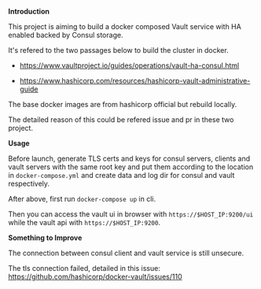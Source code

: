 **Introduction**

This project is aiming to build a docker composed Vault service with HA enabled backed by Consul storage.

It's refered to the two passages below to build the cluster in docker.

+ https://www.vaultproject.io/guides/operations/vault-ha-consul.html

+ https://www.hashicorp.com/resources/hashicorp-vault-administrative-guide

The base docker images are from hashicorp official but rebuild locally. 

The detailed reason of this could be refered issue and pr in these two project.


**Usage**

Before launch, generate TLS certs and keys for consul servers, clients and vault servers 
with the same root key and put them according to the location in `docker-compose.yml`
and create data and log dir for consul and vault respectively.

After above, first run `docker-compose up` in cli.

Then you can access the vault ui in browser with `https://$HOST_IP:9200/ui` 
while the vault api with `https://$HOST_IP:9200`.


**Something to Improve**

The connection between consul client and vault service is still unsecure.

The tls connection failed, detailed in this issue:
https://github.com/hashicorp/docker-vault/issues/110

